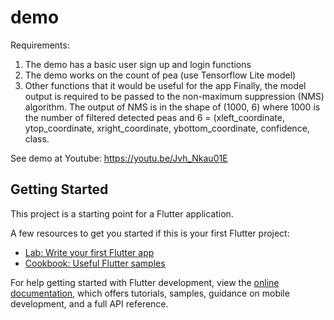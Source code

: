 # demo

Requirements:
1.	The demo has a basic user sign up and login functions
2.	The demo works on the count of pea (use Tensorflow Lite model)
3.	Other functions that it would be useful for the app 
Finally, the model output is required to be passed to the non-maximum suppression (NMS) algorithm. The output of NMS is in the shape of (1000, 6) where 1000 is the number of filtered detected peas and 6 = (xleft_coordinate, ytop_coordinate, xright_coordinate, ybottom_coordinate, confidence, class.


See demo at Youtube: https://youtu.be/Jvh_Nkau01E

## Getting Started

This project is a starting point for a Flutter application.

A few resources to get you started if this is your first Flutter project:

- [Lab: Write your first Flutter app](https://docs.flutter.dev/get-started/codelab)
- [Cookbook: Useful Flutter samples](https://docs.flutter.dev/cookbook)

For help getting started with Flutter development, view the
[online documentation](https://docs.flutter.dev/), which offers tutorials,
samples, guidance on mobile development, and a full API reference.
